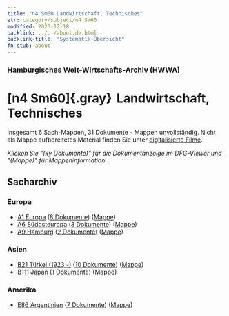 ```yaml
---
title: "n4 Sm60 Landwirtschaft, Technisches"
etr: category/subject/n4 Sm60
modified: 2020-12-18
backlink: ../../about.de.html
backlink-title: "Systematik-Übersicht"
fn-stub: about
---
```


### Hamburgisches Welt-Wirtschafts-Archiv (HWWA)
# [n4 Sm60]{.gray}&#8201; Landwirtschaft, Technisches&#160; 




Insgesamt 6 Sach-Mappen, 31 Dokumente - Mappen unvollständig.
Nicht als Mappe aufbereitetes Material finden Sie unter [digitalisierte Filme](/film/h1_sh).

_Klicken Sie "(xy Dokumente)" für die Dokumentanzeige im DFG-Viewer und "(Mappe)" für Mappeninformation._

## Sacharchiv




### Europa

- [A1 Europa](../../../geo/about.de.html#A1) (<a href="https://dfg-viewer.de/show/?tx_dlf[id]=https://pm20.zbw.eu/mets/sh/1408xx/140892/1450xx/145059/public.mets.de.xml" target="_blank">8 Dokumente</a>) ([Mappe](http://purl.org/pressemappe20/folder/sh/140892,145059))
- [A6 Südosteuropa](../../../geo/about.de.html#A6) (<a href="https://dfg-viewer.de/show/?tx_dlf[id]=https://pm20.zbw.eu/mets/sh/1409xx/140900/1450xx/145059/public.mets.de.xml" target="_blank">3 Dokumente</a>) ([Mappe](http://purl.org/pressemappe20/folder/sh/140900,145059))
- [A9 Hamburg](../../../geo/about.de.html#A9) (<a href="https://dfg-viewer.de/show/?tx_dlf[id]=https://pm20.zbw.eu/mets/sh/1409xx/140905/1450xx/145059/public.mets.de.xml" target="_blank">2 Dokumente</a>) ([Mappe](http://purl.org/pressemappe20/folder/sh/140905,145059))

### Asien

- [B21 Türkei (1923 -)](../../../geo/about.de.html#B21) (<a href="https://dfg-viewer.de/show/?tx_dlf[id]=https://pm20.zbw.eu/mets/sh/1411xx/141111/1450xx/145059/public.mets.de.xml" target="_blank">10 Dokumente</a>) ([Mappe](http://purl.org/pressemappe20/folder/sh/141111,145059))
- [B111 Japan](../../../geo/about.de.html#B111) (<a href="https://dfg-viewer.de/show/?tx_dlf[id]=https://pm20.zbw.eu/mets/sh/1412xx/141272/1450xx/145059/public.mets.de.xml" target="_blank">1 Dokumente</a>) ([Mappe](http://purl.org/pressemappe20/folder/sh/141272,145059))

### Amerika

- [E86 Argentinien](../../../geo/about.de.html#E86) (<a href="https://dfg-viewer.de/show/?tx_dlf[id]=https://pm20.zbw.eu/mets/sh/1416xx/141692/1450xx/145059/public.mets.de.xml" target="_blank">7 Dokumente</a>) ([Mappe](http://purl.org/pressemappe20/folder/sh/141692,145059))


